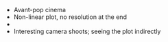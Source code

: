- Avant-pop cinema
- Non-linear plot, no resolution at the end
-
- Interesting camera shoots; seeing the plot indirectly